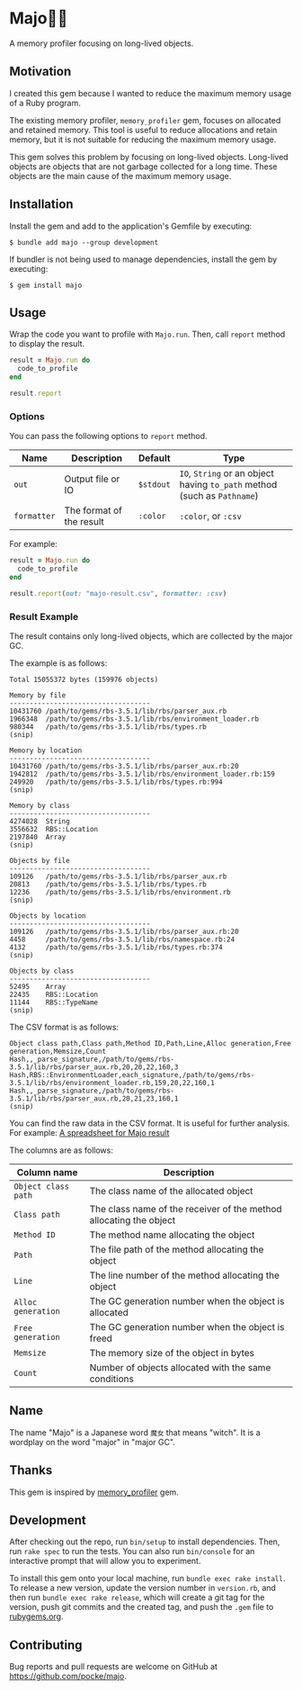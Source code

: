 # Majo🧙‍♀️

A memory profiler focusing on long-lived objects.

## Motivation

I created this gem because I wanted to reduce the maximum memory usage of a Ruby program.

The existing memory profiler, `memory_profiler` gem, focuses on allocated and retained memory. This tool is useful to reduce allocations and retain memory, but it is not suitable for reducing the maximum memory usage.

This gem solves this problem by focusing on long-lived objects. Long-lived objects are objects that are not garbage collected for a long time. These objects are the main cause of the maximum memory usage.

## Installation

Install the gem and add to the application's Gemfile by executing:

    $ bundle add majo --group development

If bundler is not being used to manage dependencies, install the gem by executing:

    $ gem install majo

## Usage

Wrap the code you want to profile with `Majo.run`.
Then, call `report` method to display the result.

```ruby
result = Majo.run do
  code_to_profile
end

result.report
```

### Options

You can pass the following options to `report` method.

| Name        | Description              | Default   | Type                                                                     |
| ----------- | ------------------------ | --------- | ------------------------------------------------------------------------ |
| `out`       | Output file or IO        | `$stdout` | `IO`, `String` or an object having `to_path` method (such as `Pathname`) |
| `formatter` | The format of the result | `:color`  | `:color`, or `:csv`                                                      |

For example:

```ruby
result = Majo.run do
  code_to_profile
end

result.report(out: "majo-result.csv", formatter: :csv)
```

### Result Example

The result contains only long-lived objects, which are collected by the major GC.

The example is as follows:

```
Total 15055372 bytes (159976 objects)

Memory by file
-----------------------------------
10431760 /path/to/gems/rbs-3.5.1/lib/rbs/parser_aux.rb
1966348  /path/to/gems/rbs-3.5.1/lib/rbs/environment_loader.rb
980344   /path/to/gems/rbs-3.5.1/lib/rbs/types.rb
(snip)

Memory by location
-----------------------------------
10431760 /path/to/gems/rbs-3.5.1/lib/rbs/parser_aux.rb:20
1942812  /path/to/gems/rbs-3.5.1/lib/rbs/environment_loader.rb:159
249920   /path/to/gems/rbs-3.5.1/lib/rbs/types.rb:994
(snip)

Memory by class
-----------------------------------
4274028  String
3556632  RBS::Location
2197840  Array
(snip)

Objects by file
-----------------------------------
109126   /path/to/gems/rbs-3.5.1/lib/rbs/parser_aux.rb
20813    /path/to/gems/rbs-3.5.1/lib/rbs/types.rb
12236    /path/to/gems/rbs-3.5.1/lib/rbs/environment.rb
(snip)

Objects by location
-----------------------------------
109126   /path/to/gems/rbs-3.5.1/lib/rbs/parser_aux.rb:20
4458     /path/to/gems/rbs-3.5.1/lib/rbs/namespace.rb:24
4132     /path/to/gems/rbs-3.5.1/lib/rbs/types.rb:374
(snip)

Objects by class
-----------------------------------
52495    Array
22435    RBS::Location
11144    RBS::TypeName
(snip)
```

The CSV format is as follows:

```csv
Object class path,Class path,Method ID,Path,Line,Alloc generation,Free generation,Memsize,Count
Hash,,_parse_signature,/path/to/gems/rbs-3.5.1/lib/rbs/parser_aux.rb,20,20,22,160,3
Hash,RBS::EnvironmentLoader,each_signature,/path/to/gems/rbs-3.5.1/lib/rbs/environment_loader.rb,159,20,22,160,1
Hash,,_parse_signature,/path/to/gems/rbs-3.5.1/lib/rbs/parser_aux.rb,20,21,23,160,1
(snip)
```

You can find the raw data in the CSV format. It is useful for further analysis. For example: [A spreadsheet for Majo result](https://docs.google.com/spreadsheets/d/1Qe6ZSJ58bNfLbA_eSuL9FJy89taNPt325qAJnLDorOE/edit?gid=533761210#gid=533761210)

The columns are as follows:

| Column name         | Description                                                        |
| ------------------- | ------------------------------------------------------------------ |
| `Object class path` | The class name of the allocated object                             |
| `Class path`        | The class name of the receiver of the method allocating the object |
| `Method ID`         | The method name allocating the object                              |
| `Path`              | The file path of the method allocating the object                  |
| `Line`              | The line number of the method allocating the object                |
| `Alloc generation`  | The GC generation number when the object is allocated              |
| `Free generation`   | The GC generation number when the object is freed                  |
| `Memsize`           | The memory size of the object in bytes                             |
| `Count`             | Number of objects allocated with the same conditions               |

## Name

The name "Majo" is a Japanese word `魔女` that means "witch". It is a wordplay on the word "major" in "major GC".

## Thanks

This gem is inspired by [memory_profiler](https://github.com/SamSaffron/memory_profiler) gem.

## Development

After checking out the repo, run `bin/setup` to install dependencies. Then, run `rake spec` to run the tests. You can also run `bin/console` for an interactive prompt that will allow you to experiment.

To install this gem onto your local machine, run `bundle exec rake install`. To release a new version, update the version number in `version.rb`, and then run `bundle exec rake release`, which will create a git tag for the version, push git commits and the created tag, and push the `.gem` file to [rubygems.org](https://rubygems.org).

## Contributing

Bug reports and pull requests are welcome on GitHub at https://github.com/pocke/majo.
